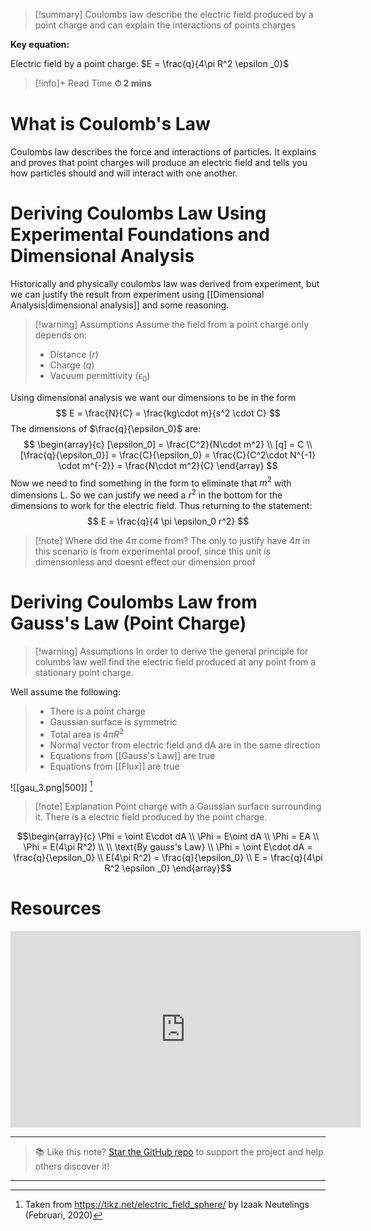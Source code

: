 
>[!summary]
Coulombs law describe the electric field produced by a point charge and can explain the interactions of points charges
>
**Key equation:**
>
Electric field by a point charge:
$E = \frac{q}{4\pi R^2 \epsilon _0}$

>[!info]+ Read Time
**⏱ 2 mins**
# What is Coulomb's Law
Coulombs law describes the force and interactions of particles. It explains and proves that point charges will produce an electric field and tells you how particles should and will interact with one another. 

# Deriving Coulombs Law Using Experimental Foundations and Dimensional Analysis 
Historically and physically coulombs law was derived from experiment, but we can justify the result from experiment using [[Dimensional Analysis|dimensional analysis]] and some reasoning.

>[!warning] Assumptions 
Assume the field from a point charge only depends on:
>- Distance ($r$)
>- Charge ($q$)
>- Vacuum permittivity ($\epsilon_0$)

Using dimensional analysis we want our dimensions to be in the form 
$$
E = \frac{N}{C} = \frac{kg\cdot m}{s^2 \cdot C}
$$
The dimensions of $\frac{q}{\epsilon_0}$ are:
$$
\begin{array}{c}
[\epsilon_0] = \frac{C^2}{N\cdot m^2} \\ 
[q] = C \\
[\frac{q}{\epsilon_0}] = \frac{C}{\epsilon_0} = \frac{C}{C^2\cdot N^{-1} \cdot m^{-2}} = \frac{N\cdot m^2}{C}
\end{array}
$$
Now we need to find something in the form  to eliminate that $m^2$ with dimensions L. So we can justify we need a $r^2$ in the bottom for the dimensions to work for the electric field. Thus returning to the statement:
$$
E = \frac{q}{4 \pi \epsilon_0 r^2}
$$
>[!note] Where did the $4\pi$ come from?
The only to justify have $4\pi$ in this scenario is from experimental proof, since this unit is dimensionless and doesnt effect our dimension proof

# Deriving Coulombs Law from Gauss's Law (Point Charge)
>[!warning] Assumptions 
In order to derive the general principle for columbs law well find the electric field produced at any point from a stationary point charge.
>
Well assume the following:
>- There is a point charge
>- Gaussian surface is symmetric 
>- Total area is $4\pi R^2$
>- Normal vector from electric field and dA are in the same direction
>- Equations from [[Gauss's Law]] are true 
>- Equations from [[Flux]] are true 

![[gau_3.png|500]]
[^1]
>[!note] Explanation
Point charge with a Gaussian surface surrounding it. There is a electric field produced by the point charge.

$$\begin{array}{c}
\Phi = \oint E\cdot dA \\ 
\Phi = E\oint dA \\ 
\Phi = EA \\ 
\Phi = E(4\pi R^2) \\ 
\\
\text{By gauss's Law} \\ 
\Phi = \oint E\cdot dA = \frac{q}{\epsilon_0}
\\
E(4\pi R^2) =  \frac{q}{\epsilon_0} \\ 
E = \frac{q}{4\pi R^2 \epsilon _0}
\end{array}$$


# Resources
<iframe width="560" height="315" src="https://www.youtube.com/embed/X_CHPTZfUGo?si=VbfHVYBLbLEiuwj1" title="YouTube video player" frameborder="0" allow="accelerometer; autoplay; clipboard-write; encrypted-media; gyroscope; picture-in-picture; web-share" referrerpolicy="strict-origin-when-cross-origin" allowfullscreen></iframe>



---

> 📚 Like this note? [Star the GitHub repo](https://github.com/rajeevphysics/Obsidian-MathMatter) to support the project and help others discover it!

---


[^1]: Taken from https://tikz.net/electric_field_sphere/ by Izaak Neutelings (Februari, 2020)
